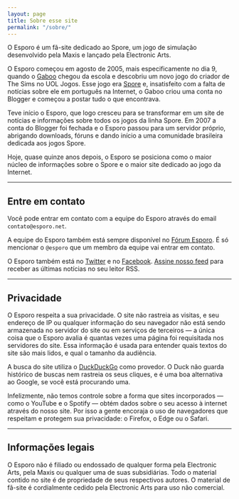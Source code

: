 ```yaml
---
layout: page
title: Sobre esse site
permalink: "/sobre/"
---
```


O Esporo é um fã-site dedicado ao Spore, um jogo de simulação desenvolvido pela Maxis e lançado pela Electronic Arts.

O Esporo começou em agosto de 2005, mais especificamente no dia 9, quando o [Gaboo](https://forum.esporo.net/u/gaboo) chegou da escola e descobriu um novo jogo do criador de The Sims no UOL Jogos. Esse jogo era [Spore](https://guia.esporo.net/wiki/Spore) e, insatisfeito com a falta de notícias sobre ele em português na Internet, o Gaboo criou uma conta no Blogger e começou a postar tudo o que encontrava.

Teve início o Esporo, que logo cresceu para se transformar em um site de notícias e informações sobre todos os jogos da linha Spore. Em 2007 a conta do Blogger foi fechada e o Esporo passou para um servidor próprio, abrigando downloads, fóruns e dando início a uma comunidade brasileira dedicada aos jogos Spore.

Hoje, quase quinze anos depois, o Esporo se posiciona como o maior núcleo de informações sobre o Spore e o maior site dedicado ao jogo da Internet.

---

## Entre em contato

Você pode entrar em contato com a equipe do Esporo através do email `contato@esporo.net`.

A equipe do Esporo também está sempre disponível no [Fórum Esporo](https://forum.esporo.net/). É só mencionar o `@esporo` que um membro da equipe vai entrar em contato.

O Esporo também está no [Twitter](https://twitter.com/esporo) e no [Facebook](https://www.facebook.com/esporo). [Assine nosso feed](/feed.xml) para receber as últimas notícias no seu leitor RSS.

---

## Privacidade

O Esporo respeita a sua privacidade. O site não rastreia as visitas, e seu endereço de IP ou qualquer informação do seu navegador não está sendo armazenada no servidor do site ou em serviços de terceiros — a única coisa que o Esporo avalia é quantas vezes uma página foi requisitada nos servidores do site. Essa informação é usada para entender quais textos do site são mais lidos, e qual o tamanho da audiência.

A busca do site utiliza o [DuckDuckGo](https://duck.com) como provedor. O Duck não guarda histórico de buscas nem rastreia os seus cliques, e é uma boa alternativa ao Google, se você está procurando uma.

Infelizmente, não temos controle sobre a forma que sites incorporados — como o YouTube e o Spotify — obtém dados sobre o seu acesso à internet através do nosso site. Por isso a gente encoraja o uso de navegadores que respeitam e protegem sua privacidade: o Firefox, o Edge ou o Safari.

---

## Informações legais

O Esporo não é filiado ou endossado de qualquer forma pela Electronic Arts, pela Maxis ou qualquer uma de suas subsidiárias. Todo o material contido no site é de propriedade de seus respectivos autores. O material de fã-site é cordialmente cedido pela Electronic Arts para uso não comercial.
